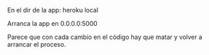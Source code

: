 En el dir de la app:
heroku local

Arranca la app en 0.0.0.0:5000

Parece que con cada cambio en el código hay que matar y volver a arrancar el proceso.
